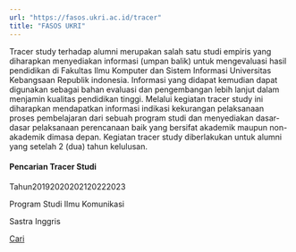 ```yaml
---
url: "https://fasos.ukri.ac.id/tracer"
title: "FASOS UKRI"
---
```


Tracer study terhadap alumni merupakan salah satu studi empiris yang diharapkan menyediakan informasi (umpan balik) untuk mengevaluasi hasil pendidikan di Fakultas Ilmu Komputer dan Sistem Informasi Universitas Kebangsaan Republik indonesia. Informasi yang didapat kemudian dapat digunakan sebagai bahan evaluasi dan pengembangan lebih lanjut dalam menjamin kualitas pendidikan tinggi. Melalui kegiatan tracer study ini diharapkan mendapatkan informasi indikasi kekurangan pelaksanaan proses pembelajaran dari sebuah program studi dan menyediakan dasar-dasar pelaksanaan perencanaan baik yang bersifat akademik maupun non-akademik dimasa depan. Kegiatan tracer study diberlakukan untuk alumni yang setelah 2 (dua) tahun kelulusan.

#### Pencarian Tracer Studi

Tahun20192020202120222023

Program Studi
Ilmu Komunikasi

Sastra Inggris


[Cari](https://fasos.ukri.ac.id/tracer)